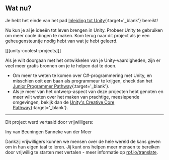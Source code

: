 ## Wat nu?

Je hebt het einde van het pad [Inleiding tot Unity](https://projects.raspberrypi.org/nl-NL/pathways/unity-intro){:target='_blank'} bereikt!

Nu kun je al je ideeën tot leven brengen in Unity. Probeer Unity te gebruiken om meer coole dingen te maken. Kom terug naar dit project als je een geheugensteuntje nodig hebt van wat je hebt geleerd.

[[[unity-coolest-projects]]]

Als je wilt doorgaan met het ontwikkelen van je Unity-vaardigheden, zijn er veel meer gratis bronnen om je te helpen dat te doen.

+ Om meer te weten te komen over C#-programmering met Unity, en misschien ooit een baan als programmeur te krijgen, check dan het [Junior Programmer Pathway](https://learn.unity.com/pathway/junior-programmer){:target='_blank'}.
+ Als je meer van het ontwerp-aspect van deze projecten hebt genoten en meer wilt weten over het maken van prachtige, meeslepende omgevingen, bekijk dan de [Unity's Creative Core Pathway](https://learn.unity.com/pathway/creative-core){:target='_blank'}.

***

Dit project werd vertaald door vrijwilligers:

Iny van Beuningen
Sanneke van der Meer

Dankzij vrijwilligers kunnen we mensen over de hele wereld de kans geven om in hun eigen taal te leren. Jij kunt ons helpen meer mensen te bereiken door vrijwillig te starten met vertalen - meer informatie op [rpf.io/translate](https://rpf.io/translate).
